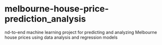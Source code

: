 # melbourne-house-price-prediction_analysis
nd-to-end machine learning project for predicting and analyzing Melbourne house prices using data analysis and regression models
